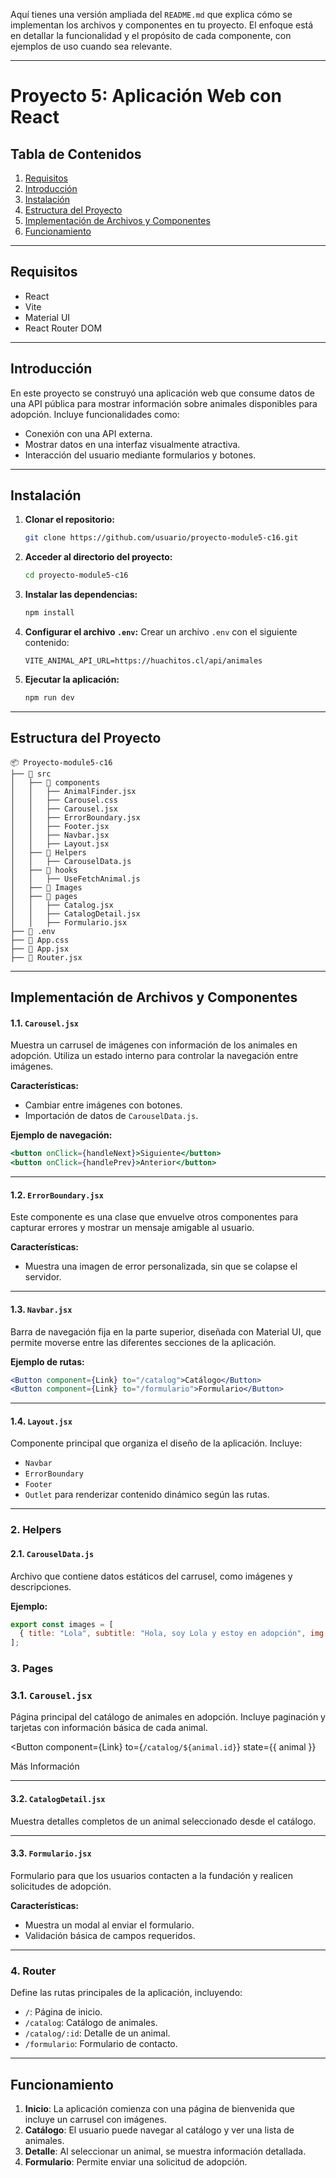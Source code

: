 Aquí tienes una versión ampliada del `README.md` que explica cómo se implementan los archivos y componentes en tu proyecto. El enfoque está en detallar la funcionalidad y el propósito de cada componente, con ejemplos de uso cuando sea relevante.

---

# Proyecto 5: Aplicación Web con React

## Tabla de Contenidos
1. [Requisitos](#requisitos)  
2. [Introducción](#introducción)  
3. [Instalación](#instalación)  
4. [Estructura del Proyecto](#estructura-del-proyecto)  
5. [Implementación de Archivos y Componentes](#implementación-de-archivos-y-componentes)  
6. [Funcionamiento](#funcionamiento)  

---

## Requisitos
- React
- Vite
- Material UI
- React Router DOM

---

## Introducción
En este proyecto se construyó una aplicación web que consume datos de una API pública para mostrar información sobre animales disponibles para adopción. Incluye funcionalidades como:
- Conexión con una API externa.
- Mostrar datos en una interfaz visualmente atractiva.
- Interacción del usuario mediante formularios y botones.

---

## Instalación
1. **Clonar el repositorio:**
   ```bash
   git clone https://github.com/usuario/proyecto-module5-c16.git
   ```
2. **Acceder al directorio del proyecto:**
   ```bash
   cd proyecto-module5-c16
   ```
3. **Instalar las dependencias:**
   ```bash
   npm install
   ```
4. **Configurar el archivo `.env`:**
   Crear un archivo `.env` con el siguiente contenido:
   ```
   VITE_ANIMAL_API_URL=https://huachitos.cl/api/animales
   ```
5. **Ejecutar la aplicación:**
   ```bash
   npm run dev
   ```

---

## Estructura del Proyecto

```plaintext
📦 Proyecto-module5-c16
├── 📂 src
│   ├── 📂 components
│   │   ├── AnimalFinder.jsx
│   │   ├── Carousel.css
│   │   ├── Carousel.jsx
│   │   ├── ErrorBoundary.jsx
│   │   ├── Footer.jsx
│   │   ├── Navbar.jsx
│   │   ├── Layout.jsx
│   ├── 📂 Helpers
│   │   ├── CarouselData.js
│   ├── 📂 hooks
│   │   ├── UseFetchAnimal.js
│   ├── 📂 Images
│   ├── 📂 pages
│   │   ├── Catalog.jsx
│   │   ├── CatalogDetail.jsx
│   │   ├── Formulario.jsx
├── 📜 .env
├── 📜 App.css
├── 📜 App.jsx
├── 📜 Router.jsx
```

---

## Implementación de Archivos y Componentes

#### 1.1. `Carousel.jsx`
Muestra un carrusel de imágenes con información de los animales en adopción. Utiliza un estado interno para controlar la navegación entre imágenes.

**Características:**
- Cambiar entre imágenes con botones.
- Importación de datos de `CarouselData.js`.

**Ejemplo de navegación:**
```jsx
<button onClick={handleNext}>Siguiente</button>
<button onClick={handlePrev}>Anterior</button>
```

---

#### 1.2. `ErrorBoundary.jsx`
Este componente es una clase que envuelve otros componentes para capturar errores y mostrar un mensaje amigable al usuario.

**Características:**
- Muestra una imagen de error personalizada, sin que se colapse el servidor.

---

#### 1.3. `Navbar.jsx`
Barra de navegación fija en la parte superior, diseñada con Material UI, que permite moverse entre las diferentes secciones de la aplicación.

**Ejemplo de rutas:**
```jsx
<Button component={Link} to="/catalog">Catálogo</Button>
<Button component={Link} to="/formulario">Formulario</Button>
```

---

#### 1.4. `Layout.jsx`
Componente principal que organiza el diseño de la aplicación. Incluye:
- `Navbar`
- `ErrorBoundary`
- `Footer`
- `Outlet` para renderizar contenido dinámico según las rutas.

---

### 2. **Helpers**
#### 2.1. `CarouselData.js`
Archivo que contiene datos estáticos del carrusel, como imágenes y descripciones.

**Ejemplo:**
```javascript
export const images = [
  { title: "Lola", subtitle: "Hola, soy Lola y estoy en adopción", img: Lola },
];
```
### 3. **Pages**
### 3.1.  `Carousel.jsx`
Página principal del catálogo de animales en adopción. Incluye paginación y tarjetas con información básica de cada animal.

<Button
  component={Link}
  to={`/catalog/${animal.id}`}
  state={{ animal }}
>
  Más Información
</Button>

---

#### 3.2. `CatalogDetail.jsx`
Muestra detalles completos de un animal seleccionado desde el catálogo.

---

#### 3.3. `Formulario.jsx`
Formulario para que los usuarios contacten a la fundación y realicen solicitudes de adopción.

**Características:**
- Muestra un modal al enviar el formulario.
- Validación básica de campos requeridos.

---

### 4. **Router**
Define las rutas principales de la aplicación, incluyendo:
- `/`: Página de inicio.
- `/catalog`: Catálogo de animales.
- `/catalog/:id`: Detalle de un animal.
- `/formulario`: Formulario de contacto.

---

## Funcionamiento

1. **Inicio**: La aplicación comienza con una página de bienvenida que incluye un carrusel con imágenes.
2. **Catálogo**: El usuario puede navegar al catálogo y ver una lista de animales.
3. **Detalle**: Al seleccionar un animal, se muestra información detallada.
4. **Formulario**: Permite enviar una solicitud de adopción.

